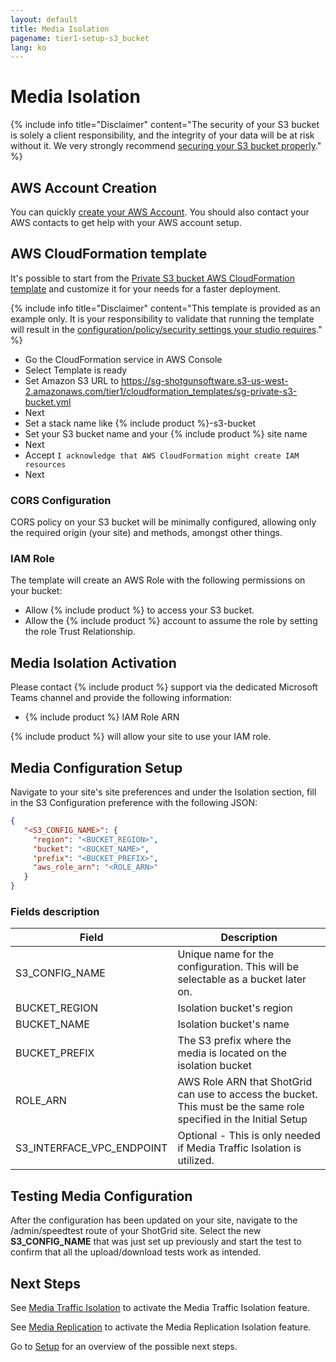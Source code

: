 ```yaml
---
layout: default
title: Media Isolation
pagename: tier1-setup-s3_bucket
lang: ko
---
```


# Media Isolation

{% include info title="Disclaimer" content="The security of your S3 bucket is solely a client responsibility, and the integrity of your data will be at risk without it. We very strongly recommend [securing your S3 bucket properly](https://aws.amazon.com/premiumsupport/knowledge-center/secure-s3-resources/)." %}

## AWS Account Creation

You can quickly [create your AWS Account](https://aws.amazon.com/premiumsupport/knowledge-center/create-and-activate-aws-account/).
You should also contact your AWS contacts to get help with your AWS account setup.

## AWS CloudFormation template

It's possible to start from the [Private S3 bucket AWS CloudFormation template](https://sg-shotgunsoftware.s3-us-west-2.amazonaws.com/tier1/cloudformation_templates/sg-private-s3-bucket.yml) and customize it for your needs for a faster deployment.

{% include info title="Disclaimer" content="This template is provided as an example only. It is your responsibility to validate that running the template will result in the [configuration/policy/security settings your studio requires](https://aws.amazon.com/premiumsupport/knowledge-center/secure-s3-resources/)." %}

  * Go the CloudFormation service in AWS Console
  * Select Template is ready
  * Set Amazon S3 URL to https://sg-shotgunsoftware.s3-us-west-2.amazonaws.com/tier1/cloudformation_templates/sg-private-s3-bucket.yml
  * Next
  * Set a stack name like {% include product %}-s3-bucket
  * Set your S3 bucket name and your {% include product %} site name
  * Next
  * Accept `I acknowledge that AWS CloudFormation might create IAM resources`
  * Next

### CORS Configuration

CORS policy on your S3 bucket will be minimally configured, allowing only the required origin (your site) and methods, amongst other things.

### IAM Role

The template will create an AWS Role with the following permissions on your bucket:

* Allow {% include product %} to access your S3 bucket.
* Allow the {% include product %} account to assume the role by setting the role Trust Relationship.

## Media Isolation Activation

Please contact {% include product %} support via the dedicated Microsoft Teams channel and provide the following information:
  * {% include product %} IAM Role ARN

{% include product %} will allow your site to use your IAM role.

## Media Configuration Setup

Navigate to your site's site preferences and under the Isolation section, fill in the S3 Configuration preference with the following JSON:

```json
{​​​​​​​
   "<S3_CONFIG_NAME>": {​​​​​​​
     "region": "<BUCKET_REGION>",
     "bucket": "<BUCKET_NAME>",
     "prefix": "<BUCKET_PREFIX>",
     "aws_role_arn": "<ROLE_ARN>"
   }​​​​​​​​​​​​​​​​​​​​​​​​​​​​​​​​​​​​​​​​​​​​​​​​​​​​​​​​​​​​​​​
}​​
```

### Fields description

| Field| Description | 
|------|----------------------------------------------|
|S3_CONFIG_NAME|Unique name for the configuration. This will be selectable as a bucket later on.|
|BUCKET_REGION|Isolation bucket's region|
|BUCKET_NAME|Isolation bucket's name|
|BUCKET_PREFIX|The S3 prefix where the media is located on the isolation bucket|
|ROLE_ARN|AWS Role ARN that ShotGrid can use to access the bucket. This must be the same role specified in the Initial Setup|
|S3_INTERFACE_VPC_ENDPOINT|Optional - This is only needed if Media Traffic Isolation is utilized.|

## Testing Media Configuration

After the configuration has been updated on your site, navigate to the /admin/speedtest route of your ShotGrid site. Select the new **S3_CONFIG_NAME** that was just set up previously and start the test to confirm that all the upload/download tests work as intended.

## Next Steps

See [Media Traffic Isolation](./media_segregation.md) to activate the Media Traffic Isolation feature.

See [Media Replication](./s3_replication.md) to activate the Media Replication Isolation feature.

Go to [Setup](./setup.md) for an overview of the possible next steps.

